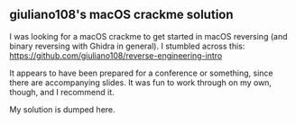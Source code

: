 ## giuliano108's macOS crackme solution

I was looking for a macOS crackme to get started in macOS reversing (and binary reversing with Ghidra in general). I stumbled across this: https://github.com/giuliano108/reverse-engineering-intro

It appears to have been prepared for a conference or something, since there are accompanying slides. It was fun to work through on my own, though, and I recommend it.

My solution is dumped here.
